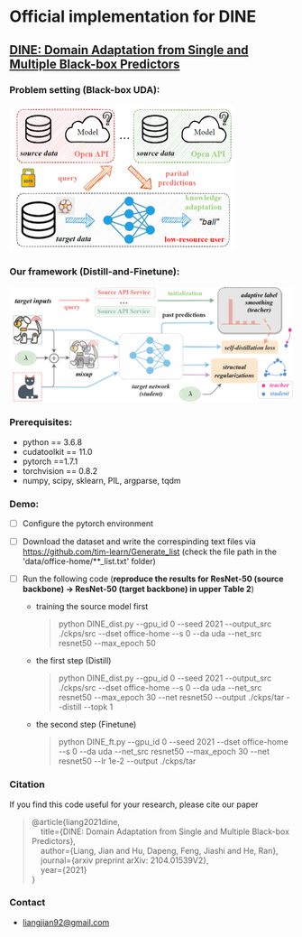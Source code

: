 # Official implementation for **DINE**

## [**DINE: Domain Adaptation from Single and Multiple Black-box Predictors**](https://arxiv.org/abs/2104.01539)

### Problem setting (Black-box UDA):  

<img src="figs/problem.png" width="400"/>

### Our framework (Distill-and-Finetune):  

<img src="figs/method.png" width="600"/>

### Prerequisites:
- python == 3.6.8
- cudatoolkit == 11.0
- pytorch ==1.7.1
- torchvision == 0.8.2
- numpy, scipy, sklearn, PIL, argparse, tqdm

### Demo:

- [ ] Configure the pytorch environment

- [ ] Download the dataset and write the correspinding text files via https://github.com/tim-learn/Generate_list  (check the file path in the 'data/office-home/**_list.txt' folder)

- [ ] Run the following code (**reproduce the results for ResNet-50 (source backbone) -> ResNet-50 (target backbone) in upper Table 2**) 

   - training the source model first

     > python DINE_dist.py  --gpu_id 0 --seed 2021 --output_src ./ckps/src --dset office-home --s 0 --da uda --net_src resnet50 --max_epoch 50

   - the first step (Distill)

     > python DINE_dist.py  --gpu_id 0 --seed 2021 --output_src ./ckps/src --dset office-home --s 0 --da uda --net_src resnet50 --max_epoch 30 --net resnet50  --output ./ckps/tar --distill --topk 1
   - the second step (Finetune)
     
     > python DINE_ft.py    --gpu_id 0 --seed 2021  --dset office-home --s 0 --da uda --net_src resnet50 --max_epoch 30 --net resnet50  --lr 1e-2 --output ./ckps/tar

### Citation

If you find this code useful for your research, please cite our paper

> @article{liang2021dine,  
> &nbsp; &nbsp;  title={DINE: Domain Adaptation from Single and Multiple Black-box Predictors},  
> &nbsp; &nbsp;  author={Liang, Jian and Hu, Dapeng, Feng, Jiashi and He, Ran},  
> &nbsp; &nbsp;  journal={arxiv preprint arXiv: 2104.01539V2},   
> &nbsp; &nbsp;  year={2021}  
> }

### Contact

- [liangjian92@gmail.com](liangjian92@gmail.com)
